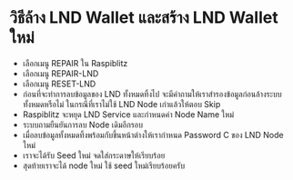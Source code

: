 # วิธีล้าง LND Wallet และสร้าง LND Wallet ใหม่
  - เลือกเมนู REPAIR ใน Raspiblitz
  - เลือกเมนู REPAIR-LND
  - เลือกเมนู RESET-LND
  - ก่อนที่จะทำการลบข้อมูลของ LND ทั้งหมดทิ้งไป จะมีคำถามให้เราสำรองข้อมูลก่อนล้างระบบทั้งหมดหรือไม่ ในกรณีที่เราไม่ใช้ LND Node เก่าแล้วให้ตอบ Skip
  - Raspiblitz จะหยุด LND Service และกำหนดค่า Node Name ใหม่
  - ระบบถามยืนยันการลบ Node เดิมอีกรอบ
  - เมื่อลบข้อมูลทั้งหมดทิ้งพร้อมกับขึ้นหน้าต่างให้เรากำหนด Password C ของ LND Node ใหม่
  - เราจะได้รับ Seed ใหม่ จดใส่กระดาษให้เรียบร้อย
  - สุดท้ายเราจะได้ node ใหม่ ใช้ seed ใหม่เรียบร้อยครับ
